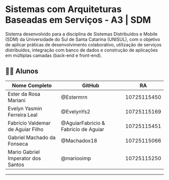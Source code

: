 # Sistemas com Arquiteturas Baseadas em Serviços - A3 | SDM
Sistema desenvolvido para a disciplina de Sistemas Distribuídos e Mobile (SDM) da Universidade do Sul de Santa Catarina (UNISUL), com o objetivo de aplicar práticas de desenvolvimento colaborativo, utilização de serviços distribuídos, integração com banco de dados e construção de aplicações em múltiplas camadas (back-end e front-end).

## 👨‍💻 Alunos

| Nome Completo                         | GitHub                               | RA          |
| ------------------------------------- |--------------------------------------| ----------- |
| Ester da Rosa Mariani                 | @Estermrn                            | 10725115450 |
| Evelyn Yasmin Ferreira Leal           | @EvelynYs2                           | 10725115169 |
| Fabrício Valdemar de Aguiar Filho     | @AguiarFabricio & Fabricio de Aguiar | 10725115451 |
| Gabriel Machado da Fonseca            | @Machadox18                          | 10725115066 |
| Mario Gabriel Imperator dos Santos    | @mariooimp                           | 10725115250 |

---
